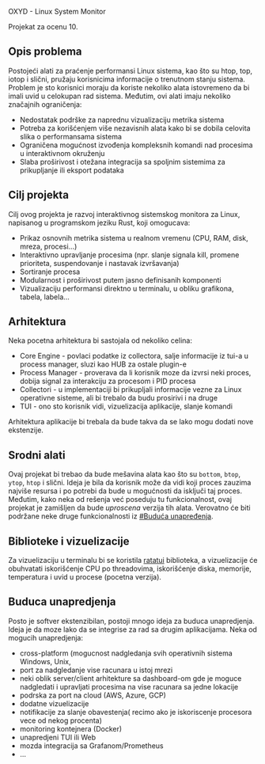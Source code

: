OXYD - Linux System Monitor 

Projekat za ocenu 10.

## Opis problema

Postojeći alati za praćenje performansi Linux sistema, kao što su htop, top, iotop i slični, pružaju korisnicima informacije o trenutnom stanju sistema. Problem je sto korisnici moraju da koriste nekoliko alata istovremeno da bi imali uvid u celokupan rad sistema.
Međutim, ovi alati imaju nekoliko značajnih ograničenja:

- Nedostatak podrške za naprednu vizualizaciju metrika sistema
- Potreba za korišćenjem više nezavisnih alata kako bi se dobila celovita slika o performansama sistema
- Ograničena mogućnost izvođenja kompleksnih komandi nad procesima u interaktivnom okruženju
- Slaba proširivost i otežana integracija sa spoljnim sistemima za prikupljanje ili eksport podataka

## Cilj projekta

Cilj ovog projekta je razvoj interaktivnog sistemskog monitora za Linux, napisanog u programskom jeziku Rust, koji omogucava:

- Prikaz osnovnih metrika sistema u realnom vremenu (CPU, RAM, disk, mreza, procesi...)
- Interaktivno upravljanje procesima (npr. slanje signala kill, promene prioriteta, suspendovanje i nastavak izvršavanja)
- Sortiranje procesa
- Modularnost i proširivost putem jasno definisanih komponenti
- Vizualizaciju performansi direktno u terminalu, u obliku grafikona, tabela, labela...

## Arhitektura

Neka pocetna arhitektura bi sastojala od nekoliko celina:

- Core Engine - povlaci podatke iz collectora, salje informacije iz tui-a u process manager, sluzi kao HUB za ostale plugin-e
- Process Manager - proverava da li korisnik moze da izvrsi neki proces, dobija signal za interakciju za procesom i PID procesa
- Collectori - u implementaciji bi prikupljali informacije vezne za Linux operativne sisteme, ali bi trebalo da budu prosirivi i na druge
- TUI - ono sto korisnik vidi, vizuelizacija aplikacije, slanje komandi

Arhitektura aplikacije bi trebala da bude takva da se lako mogu dodati nove ekstenzije.

## Srodni alati

Ovaj projekat bi trebao da bude mešavina alata kao što su `bottom`, `btop`, `ytop`, `htop` i slični. Ideja je bila da korisnik može da vidi
koji proces zauzima najviše resursa i po potrebi da bude u mogućnosti da isključi taj proces. Međutim, kako neka od rešenja već poseduju tu funkcionalnost,
ovaj projekat je zamišljen da bude _uproscena_ verzija tih alata. Verovatno će biti podržane neke druge funkcionalnosti iz [#Buduća unapređenja](#buduca-unapredjenja).

## Biblioteke i vizuelizacije

Za vizuelizaciju u terminalu bi se koristila [ratatui](https://docs.rs/ratatui/latest/ratatui/) biblioteka, a vizuelizacije će obuhvatati iskorišćenje CPU po threadovima, iskorišćenje diska, memorije, temperatura i uvid u procese (pocetna verzija).

## Buduca unapredjenja

Posto je softver ekstenzibilan, postoji mnogo ideja za buduca unapredjenja. Ideja je da moze lako da se integrise za rad sa drugim aplikacijama. Neka od mogucih unapredjenja:

- cross-platform (mogucnost nadgledanja svih operativnih sistema Windows, Unix, 
- port za nadgledanje vise racunara u istoj mrezi 
- neki oblik server/client arhitekture sa dashboard-om gde je moguce nadgledati i upravljati procesima na vise racunara sa jedne lokacije
- podrska za port na cloud (AWS, Azure, GCP)
- dodatne vizuelizacije
- notifikacije za slanje obavestenja( recimo ako je iskoriscenje procesora vece od nekog procenta)
- monitoring kontejnera (Docker)
- unapredjeni TUI ili Web
- mozda integracija sa Grafanom/Prometheus
- ...
